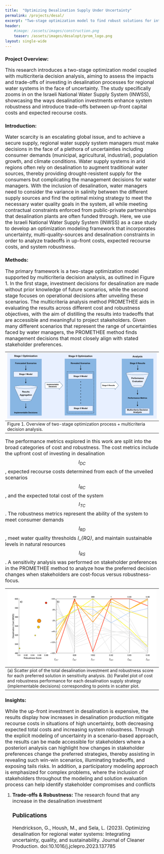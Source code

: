 ```yaml
---
title:  "Optimizing Desalination Supply Under Uncertainty"
permalink: /projects/desal/
excerpt: "Two-stage optimization model to find robust solutions for integrating desalination in regional water supply"
header:
    #image: /assets/images/construction.png
    teaser: /assets/images/desalopt/prom_logo.png
layout: single-wide
---
```

<script src='https://cdnjs.cloudflare.com/ajax/libs/mathjax/2.7.4/MathJax.js?config=default'></script>
<h3 id="project-overview-">Project Overview:</h3>
<font size="3">
This research introduces a two-stage optimization model coupled with multicriteria decision analysis, aiming to assess the impacts and trade-offs of investing in desalination processes for regional water systems in the face of uncertainty. The study specifically zooms in on the Israeli National Water Supply System (INWSS), showcasing the ways desalination investments enhance system robustness and introduce trade-offs between up-front capital costs and expected recourse costs.
</font>

<h3 id="introduction-">Introduction:</h3>
<font size="3">
Water scarcity is an escalating global issue, and to achieve a secure supply, regional water supply system managers must make decisions in the face of a plethora of uncertainties including consumer demands (municipal, agricultural, industrial), population growth, and climate conditions. Water supply systems in arid regions often rely on desalination to augment traditional water sources, thereby providing drought-resistent supply for the consumers but complicating the management decisions for water managers. With the inclusion of desalination, water managers need to consider the variance in salinity between the different supply sources and find the optimal mixing strategy to meet the necessary water quality goals in the system, all while meeting contractual constraints enforced from public-private partnerships that desalination plants are often funded through. Here, we use the Israeli National Water Supply System (INWSS) as a case study to develop an optimization modeling framework that incorporates uncertainty, multi-quality-sources and desalination constraints in order to analyze tradeoffs in up-front costs, expected recourse costs, and system robustness.
</font>

<h3 id="methods-">Methods:</h3>
<font size="3">
The primary framework is a two-stage optimization model supported by multicriteria decision analysis, as outlined in Figure 1. In the first stage, investment decisions for desalination are made without prior knowledge of future scenarios, while the second stage focuses on operational decisions after unveiling these scenarios. The multicriteria analysis method PROMETHEE aids in evaluating the results across different cost and robustness objectives, with the aim of distilling the results into tradeoffs that are accessible and meaningful to project stakeholders. Given many different scenarios that represent the range of uncertainties faced by water managers, the PROMETHEE method finds management decisions that most closely align with stated stakeholder preferences. 

</font>

<table>
<thead>
<tr>
<th style="text-align:left"><img src="/assets/images/desalopt/framework.png" alt="Framework"></th>
</tr>
</thead>
<tbody>
<tr>
<td style="text-align:left">Figure 1. Overview of two-stage optimization process + multicriteria decision analysis.</td>
</tr>
</tbody>
</table>
<font size="3">

The performance metrics explored in this work are split into the broad categories of cost and robustness. The cost metrics include the upfront cost of investing in desalination $$I_{DC}$$, expected recourse costs determined from each of the unveiled scenarios $$ I_{RC} $$, and the expected total cost of the system $$I_{TC}$$. The robustness metrics represent the ability of the system to meet consumer demands $$I_{RD}$$, meet water quality thresholds <var>I_{RQ}</var>, and maintain sustainable levels in natural resources $$I_{RS}$$. A sensitivity analysis was performed on stakeholder preferences in the PROMETHEE method to analyze how the preferred decision changes when stakeholders are cost-focus versus robustness-focus.

</font>

<table>
<thead>
<tr>
<th style="text-align:left"><img src="/assets/images/desalopt/scatter_pplot.PNG" alt="Parallel plot"></th>
</tr>
</thead>
<tbody>
<tr>
<td style="text-align:left">(a) Scatter plot of the total desalination investment and robustness score for each preferred solution in sensitivity analysis. (b) Parallel plot of cost and robustness performance for each desalination supply strategy (implementable decisions) corresponding to points in scatter plot.</td>
</tr>
</tbody>
</table>
<h3 id="insights-">Insights:</h3>
<font size="3">
While the up-front investment in desalination is expensive, the results display how increases in desalination production mitigate recourse costs in situations of high uncertainty, both decreasing expected total costs and increasing system robustness. Through the explicit modeling of uncertainty in a scenario-based approach, the results can be made accessible for stakeholders where a posteriori analysis can highlight how changes in stakeholder preferences change the preferred strategies, thereby assisting in revealing such win-win scenarios, illuminating tradeoffs, and exposing tails risks. In addition, a participatory modeling approach is emphasized for complex problems, where the inclusion of stakeholders throughout the modeling and solution evaluation process can help identify stakeholder compromises and conflicts
</font>

<ol>
<li><strong><font size="3">Trade-offs &amp; Robustness:</font></strong> <font size="3">The research found that any increase in the desalination investment<h3 id="publications">Publications</h3>
<font size="3">
Hendrickson, G., Housh, M., and Sela, L. (2023). Optimizing desalination for regional water systems: Integrating uncertainty, quality, and sustainability. Journal of Cleaner Production. doi:10.1016/j.jclepro.2023.137785
</font>


</li>
</ol>

